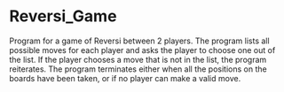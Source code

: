 # Reversi_Game

Program for a game of Reversi between 2 players.
The program lists all possible moves for each player and asks the player to choose one out of the list.
If the player chooses a move that is not in the list, the program reiterates.
The program terminates either when all the positions on the boards have been taken, or if no player can make a valid move.
